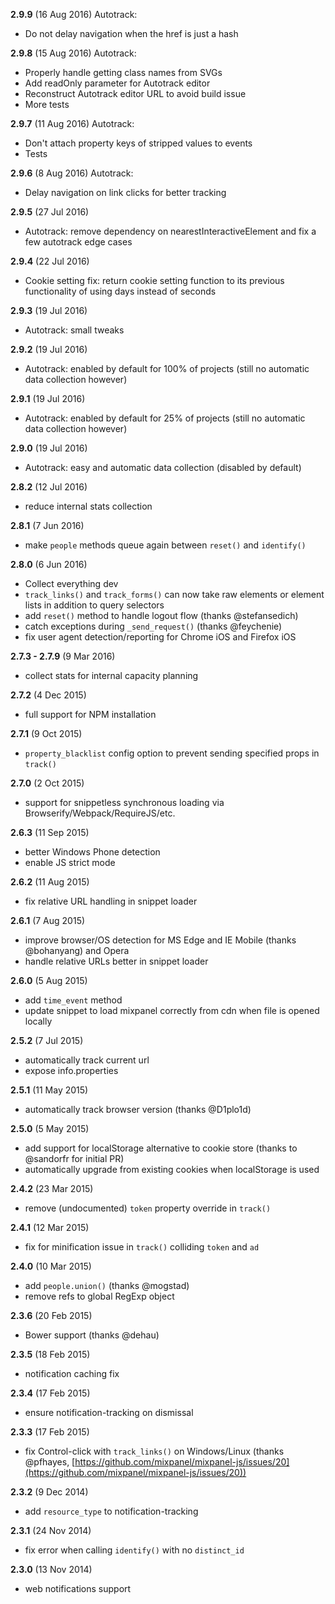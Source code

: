 **2.9.9** (16 Aug 2016)
Autotrack:
- Do not delay navigation when the href is just a hash

**2.9.8** (15 Aug 2016)
Autotrack:
- Properly handle getting class names from SVGs
- Add readOnly parameter for Autotrack editor
- Reconstruct Autotrack editor URL to avoid build issue
- More tests

**2.9.7** (11 Aug 2016)
Autotrack:
- Don't attach property keys of stripped values to events
- Tests

**2.9.6** (8 Aug 2016)
Autotrack:
- Delay navigation on link clicks for better tracking

**2.9.5** (27 Jul 2016)
- Autotrack: remove dependency on nearestInteractiveElement and fix a few autotrack edge cases

**2.9.4** (22 Jul 2016)
- Cookie setting fix: return cookie setting function to its previous functionality of using days instead of seconds

**2.9.3** (19 Jul 2016)
- Autotrack: small tweaks

**2.9.2** (19 Jul 2016)
- Autotrack: enabled by default for 100% of projects (still no automatic data collection however)

**2.9.1** (19 Jul 2016)
- Autotrack: enabled by default for 25% of projects (still no automatic data collection however)

**2.9.0** (19 Jul 2016)
- Autotrack: easy and automatic data collection (disabled by default)

**2.8.2** (12 Jul 2016)
- reduce internal stats collection

**2.8.1** (7 Jun 2016)
- make `people` methods queue again between `reset()` and `identify()`

**2.8.0** (6 Jun 2016)
- Collect everything dev
- `track_links()` and `track_forms()` can now take raw elements or element lists in addition to query selectors
- add `reset()` method to handle logout flow (thanks @stefansedich)
- catch exceptions during `_send_request()` (thanks @feychenie)
- fix user agent detection/reporting for Chrome iOS and Firefox iOS

**2.7.3 - 2.7.9** (9 Mar 2016)
- collect stats for internal capacity planning

**2.7.2** (4 Dec 2015)
- full support for NPM installation

**2.7.1** (9 Oct 2015)
- `property_blacklist` config option to prevent sending specified props in `track()`

**2.7.0** (2 Oct 2015)
- support for snippetless synchronous loading via Browserify/Webpack/RequireJS/etc.

**2.6.3** (11 Sep 2015)
- better Windows Phone detection
- enable JS strict mode

**2.6.2** (11 Aug 2015)
- fix relative URL handling in snippet loader

**2.6.1** (7 Aug 2015)
- improve browser/OS detection for MS Edge and IE Mobile (thanks @bohanyang) and Opera
- handle relative URLs better in snippet loader

**2.6.0** (5 Aug 2015)
- add `time_event` method
- update snippet to load mixpanel correctly from cdn when file is opened locally

**2.5.2** (7 Jul 2015)
- automatically track current url
- expose info.properties

**2.5.1** (11 May 2015)
- automatically track browser version (thanks @D1plo1d)

**2.5.0** (5 May 2015)
- add support for localStorage alternative to cookie store (thanks to @sandorfr for initial PR)
- automatically upgrade from existing cookies when localStorage is used

**2.4.2** (23 Mar 2015)
- remove (undocumented) `token` property override in `track()`

**2.4.1** (12 Mar 2015)
- fix for minification issue in `track()` colliding `token` and `ad`

**2.4.0** (10 Mar 2015)
- add `people.union()` (thanks @mogstad)
- remove refs to global RegExp object

**2.3.6** (20 Feb 2015)
- Bower support (thanks @dehau)

**2.3.5** (18 Feb 2015)
- notification caching fix

**2.3.4** (17 Feb 2015)
- ensure notification-tracking on dismissal

**2.3.3** (17 Feb 2015)
- fix Control-click with `track_links()` on Windows/Linux (thanks @pfhayes, [https://github.com/mixpanel/mixpanel-js/issues/20](https://github.com/mixpanel/mixpanel-js/issues/20))

**2.3.2** (9 Dec 2014)
- add `resource_type` to notification-tracking

**2.3.1** (24 Nov 2014)
- fix error when calling `identify()` with no `distinct_id`

**2.3.0** (13 Nov 2014)
- web notifications support
